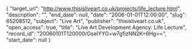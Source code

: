 {
  "target_url": "http://www.thisisliveart.co.uk/projects/life_lecture.html", 
  "description": "", 
  "end_date": null, 
  "date": "2006-01-01T12:00:00", 
  "slug": 65208512, 
  "subject": "Live Art", 
  "publisher": "thisisliveart.co.uk", 
  "open_access": true, 
  "title": "Live Art Development Agency: Life Lecture", 
  "record_id": "20060101T120000/GseIYYO+w7gfizNN2K+6Hg==", 
  "start_date": null
}

